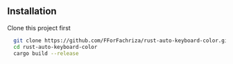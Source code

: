 
## Installation

Clone this project first

```bash
  git clone https://github.com/FForFachriza/rust-auto-keyboard-color.git
  cd rust-auto-keyboard-color
  cargo build --release
```

    